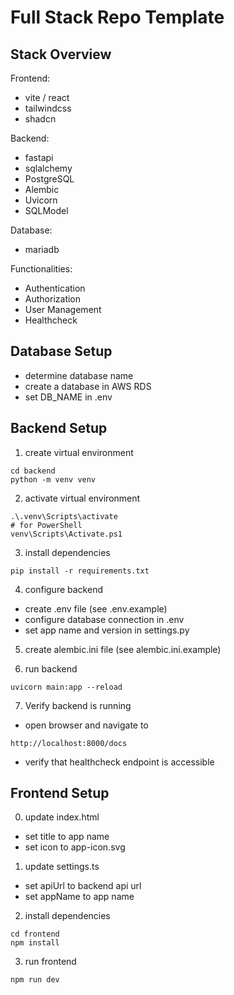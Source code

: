 # Full Stack Repo Template

## Stack Overview

Frontend:
- vite / react
- tailwindcss
- shadcn

Backend:
- fastapi
- sqlalchemy
- PostgreSQL
- Alembic
- Uvicorn
- SQLModel

Database:
- mariadb

Functionalities:
- Authentication
- Authorization
- User Management
- Healthcheck

## Database Setup
- determine database name
- create a database in AWS RDS
- set DB_NAME in .env

## Backend Setup

1. create virtual environment
```
cd backend
python -m venv venv
```

2. activate virtual environment
```
.\.venv\Scripts\activate
# for PowerShell
venv\Scripts\Activate.ps1
```

3. install dependencies
```
pip install -r requirements.txt
```

4. configure backend
- create .env file (see .env.example)
- configure database connection in .env
- set app name and version in settings.py

5. create alembic.ini file (see alembic.ini.example)


6. run backend
```
uvicorn main:app --reload
``` 

7. Verify backend is running
- open browser and navigate to
```
http://localhost:8000/docs
```

- verify that healthcheck endpoint is accessible


## Frontend Setup

0. update index.html
- set title to app name
- set icon to app-icon.svg

1. update settings.ts   
- set apiUrl to backend api url
- set appName to app name

2. install dependencies
```
cd frontend
npm install
```

3. run frontend
```
npm run dev
```

